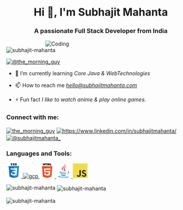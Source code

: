 <h1 align="center">Hi 👋, I'm Subhajit Mahanta</h1>
<h3 align="center">A passionate Full Stack Developer from India</h3>
<img align="right" alt="Coding" width="400" src="https://media.giphy.com/media/qgQUggAC3Pfv687qPC/giphy.gif">

<p align="left"> <img src="https://komarev.com/ghpvc/?username=subhajit-mahanta&label=Profile%20views&color=0e75b6&style=flat" alt="subhajit-mahanta" /> </p>

<p align="left"> <a href="https://twitter.com/the_morning_guy" target="blank"><img src="https://img.shields.io/twitter/follow/@the_morning_guy?logo=twitter&style=for-the-badge" alt="@the_morning_guy" /></a> </p>

- 🌱 I’m currently learning *Core Java & WebTechnologies*

- 📫 How to reach me *hello@subhajitmahanta.com*

- ⚡ Fun fact *I like to watch anime & play online games.*

<h3 align="left">Connect with me:</h3>
<p align="left">
<a href="https://twitter.com/the_morning_guy" target="blank"><img align="center" src="https://raw.githubusercontent.com/rahuldkjain/github-profile-readme-generator/master/src/images/icons/Social/twitter.svg" alt="the_morning_guy" height="30" width="40" /></a>
<a href="https://linkedin.com/in/https://www.linkedin.com/in/subhajitmahanta/" target="blank"><img align="center" src="https://raw.githubusercontent.com/rahuldkjain/github-profile-readme-generator/master/src/images/icons/Social/linked-in-alt.svg" alt="https://www.linkedin.com/in/subhajitmahanta/" height="30" width="40" /></a>
<a href="https://instagram.com/@subhajitmahanta_" target="blank"><img align="center" src="https://raw.githubusercontent.com/rahuldkjain/github-profile-readme-generator/master/src/images/icons/Social/instagram.svg" alt="@subhajitmahanta_" height="30" width="40" /></a>
</p>

<h3 align="left">Languages and Tools:</h3>
<p align="left"> <a href="https://www.w3schools.com/css/" target="_blank" rel="noreferrer"> <img src="https://raw.githubusercontent.com/devicons/devicon/master/icons/css3/css3-original-wordmark.svg" alt="css3" width="40" height="40"/> </a> <a href="https://cloud.google.com" target="_blank" rel="noreferrer"> <img src="https://www.vectorlogo.zone/logos/google_cloud/google_cloud-icon.svg" alt="gcp" width="40" height="40"/> </a> <a href="https://www.w3.org/html/" target="_blank" rel="noreferrer"> <img src="https://raw.githubusercontent.com/devicons/devicon/master/icons/html5/html5-original-wordmark.svg" alt="html5" width="40" height="40"/> </a> <a href="https://www.java.com" target="_blank" rel="noreferrer"> <img src="https://raw.githubusercontent.com/devicons/devicon/master/icons/java/java-original.svg" alt="java" width="40" height="40"/> </a> <a href="https://developer.mozilla.org/en-US/docs/Web/JavaScript" target="_blank" rel="noreferrer"> <img src="https://raw.githubusercontent.com/devicons/devicon/master/icons/javascript/javascript-original.svg" alt="javascript" width="40" height="40"/> </a> </p>

<p><img align="left" src="https://github-readme-stats.vercel.app/api/top-langs?username=subhajit-mahanta&show_icons=true&locale=en&layout=compact" alt="subhajit-mahanta" /></p>

<p>&nbsp;<img align="center" src="https://github-readme-stats.vercel.app/api?username=subhajit-mahanta&show_icons=true&locale=en" alt="subhajit-mahanta" /></p>

<p><img align="center" src="https://github-readme-streak-stats.herokuapp.com/?user=subhajit-mahanta&" alt="subhajit-mahanta" /></p>
